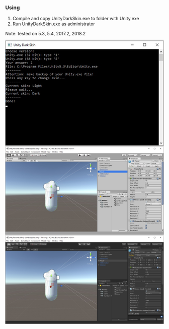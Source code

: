 ### Using
1. Compile and copy UnityDarkSkin.exe to folder with Unity.exe
2. Run UnityDarkSkin.exe as administrator

Note: tested on 5.3, 5.4, 2017.2, 2018.2

<img src='Media/Preview.jpg'/>
<img src='UnityDarkSkin/Media/LightSkin.jpg'/>
<img src='UnityDarkSkin/Media/DarkSkin.jpg'/>
